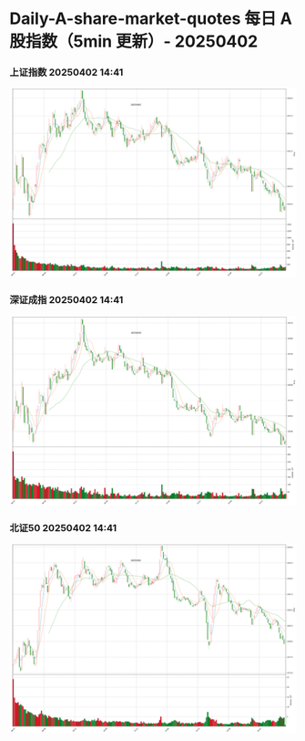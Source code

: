 
# Daily-A-share-market-quotes 每日 A 股指数（5min 更新）- 20250402

### 上证指数 20250402 14:41
![](./fig/2025/4/20250402-sh000001.png)

### 深证成指 20250402 14:41
![](./fig/2025/4/20250402-sz399001.png)

### 北证50 20250402 14:41
![](./fig/2025/4/20250402-bj899050.png)
